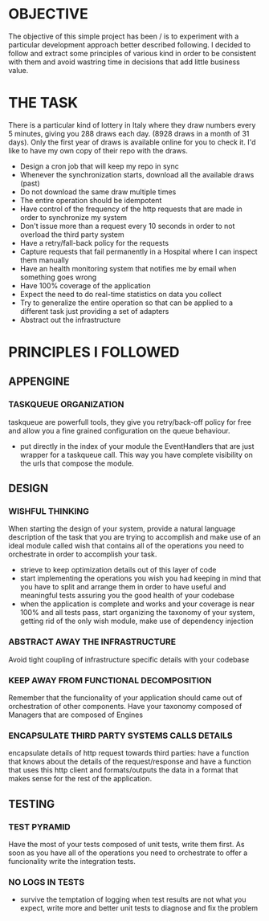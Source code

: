 # OBJECTIVE

The objective of this simple project has been / is to experiment with a particular development approach better described following.
I decided to follow and extract some principles of various kind in order to be consistent with them and avoid wastring time in decisions that add little business value.

# THE TASK

There is a particular kind of lottery in Italy where they draw numbers every 5 minutes, giving you 288 draws each day. (8928 draws in a month of 31 days).
Only the first year of draws is available online for you to check it.
I'd like to have my own copy of their repo with the draws.

- Design a cron job that will keep my repo in sync
- Whenever the synchronization starts, download all the available draws (past)
- Do not download the same draw multiple times
- The entire operation should be idempotent
- Have control of the frequency of the http requests that are made in order to synchronize my system
- Don't issue more than a request every 10 seconds in order to not overload the third party system
- Have a retry/fall-back policy for the requests
- Capture requests that fail permanently in a Hospital where I can inspect them manually
- Have an health monitoring system that notifies me by email when something goes wrong
- Have 100% coverage of the application
- Expect the need to do real-time statistics on data you collect
- Try to generalize the entire operation so that can be applied to a different task just providing a set of adapters
- Abstract out the infrastructure


# PRINCIPLES I FOLLOWED

## APPENGINE

### TASKQUEUE ORGANIZATION

taskqueue are powerfull tools, they give you retry/back-off policy for free and allow you a fine grained configuration on the queue behaviour.

- put directly in the index of your module the EventHandlers that are just wrapper for a taskqueue call. This way you have complete visibility on the urls that compose the module.

## DESIGN

### WISHFUL THINKING

When starting the design of your system, provide a natural language description of the task that you are trying to accomplish and make use of an ideal module called wish that contains all of the operations you need to orchestrate in order to accomplish your task.

- strieve to keep optimization details out of this layer of code
- start implementing the operations you wish you had keeping in mind that you have to split and arrange them in order to have useful and meaningful tests assuring you the good health of your codebase
- when the application is complete and works and your coverage is near 100% and all tests pass, start organizing the taxonomy of your system, getting rid of the only wish module, make use of dependency injection

### ABSTRACT AWAY THE INFRASTRUCTURE

Avoid tight coupling of infrastructure specific details with your codebase

### KEEP AWAY FROM FUNCTIONAL DECOMPOSITION

Remember that the funcionality of your application should came out of orchestration of other components.
Have your taxonomy composed of Managers that are composed of Engines

### ENCAPSULATE THIRD PARTY SYSTEMS CALLS DETAILS

encapsulate details of http request towards third parties: have a function that knows about the details of the request/response and have a function that uses this http client and formats/outputs the data in a format that makes sense for the rest of the application.


## TESTING

### TEST PYRAMID

Have the most of your tests composed of unit tests, write them first. As soon as you have all of the operations you need to orchestrate to offer a funcionality write the integration tests.

### NO LOGS IN TESTS

- survive the temptation of logging when test results are not what you expect, write more and better unit tests to diagnose and fix the problem


